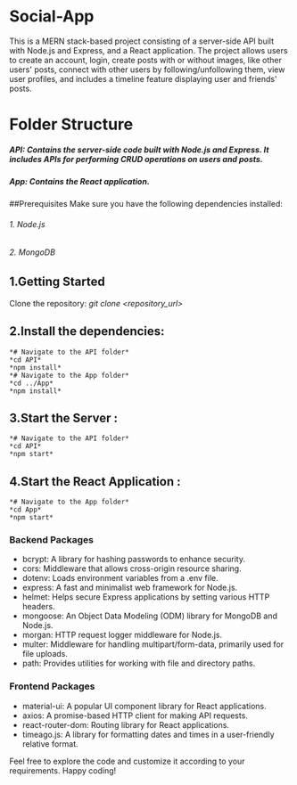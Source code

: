 # Social-App

This is a MERN stack-based project consisting of a server-side API built with Node.js and Express, and a React application. The project allows users to create an account, login, create posts with or without images, like other users' posts, connect with other users by following/unfollowing them, view user profiles, and includes a timeline feature displaying user and friends' posts.

# Folder Structure
##### API: Contains the server-side code built with Node.js and Express. It includes APIs for performing CRUD operations on users and posts.
##### App: Contains the React application.

##Prerequisites
Make sure you have the following dependencies installed:

###### 1. Node.js
###### 2. MongoDB

## 1.Getting Started
Clone the repository:
    *git clone <repository_url>*

## 2.Install the dependencies:
    *# Navigate to the API folder*
    *cd API*
    *npm install*
    *# Navigate to the App folder*
    *cd ../App*
    *npm install*

## 3.Start the Server :
    *# Navigate to the API folder*
    *cd API*
    *npm start*

## 4.Start the React Application :
    *# Navigate to the App folder*
    *cd App*
    *npm start*

 
### Backend Packages
* bcrypt: A library for hashing passwords to enhance security.
* cors: Middleware that allows cross-origin resource sharing.
* dotenv: Loads environment variables from a .env file.
* express: A fast and minimalist web framework for Node.js.
* helmet: Helps secure Express applications by setting various HTTP headers.
* mongoose: An Object Data Modeling (ODM) library for MongoDB and Node.js.
* morgan: HTTP request logger middleware for Node.js.
* multer: Middleware for handling multipart/form-data, primarily used for file uploads.
* path: Provides utilities for working with file and directory paths.


### Frontend Packages
* material-ui: A popular UI component library for React applications.
* axios: A promise-based HTTP client for making API requests.
* react-router-dom: Routing library for React applications.
* timeago.js: A library for formatting dates and times in a user-friendly relative format.


Feel free to explore the code and customize it according to your requirements. Happy coding!
